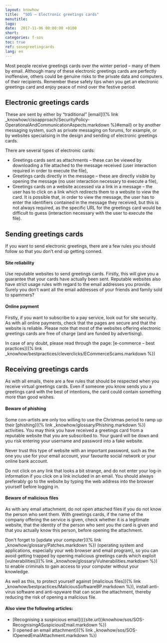 ```yaml
---
layout: knowhow
title:  "SOS – Electronic greetings cards"
menutitle:
logo:
date:  2017-11-06 00:00:00 +0100
short:
categories: f-sos
toc: true
ref: sosegreetingcards
lang: en
---
```


Most people receive greetings cards over the winter period – many of them by email. Although many of these electronic greetings cards are perfectly inoffensive, others could be genuine risks to the private data and computers of their recipients. Remember these safety tips when you get an electronic greetings card and enjoy peace of mind over the festive period.

## Electronic greetings cards
These are sent by either by “traditional” [email]({% link _knowhow/cisoapproach/SecurityPolicy-OperationalAndCommunicationAspects.markdown %}#email) or by another messaging system, such as private messaging on forums, for example, or by websites specialising in the design and sending of electronic greetings cards.

There are several types of electronic cards:

* Greetings cards sent as attachments – these can be viewed by downloading a file attached to the message received (user interaction required in order to execute the file),
* Greetings cards directly in the message – these are directly visible by opening the message (no user interaction necessary to execute a file),
* Greetings cards on a website accessed via a link in a message – the user has to click on a link which redirects them to a website to view the card. It is possible that, in order to view the message, the user has to enter the identifiers contained in the message they received, but this is not always required, as the specific URL for the greetings card would be difficult to guess (interaction necessary with the user to execute the file).

## Sending greetings cards
If you want to send electronic greetings, there are a few rules you should follow so that you don’t end up getting conned.

#### Site reliability
Use reputable websites to send greetings cards. Firstly, this will give you a guarantee that your cards have actually been sent. Reputable websites also have strict usage rules with regard to the email addresses you provide. Surely you don’t want all the email addresses of your friends and family sold to spammers?

#### Online payment
Firstly, if you want to subscribe to a pay service, look out for site security. As with all online payments, check that the pages are secure and that the website is reliable. Please note that most of the websites offering electronic greetings cards are free of charge (and are funded by advertising).

In case of any doubt, please read through the page: [e-commerce – best practices]({% link _knowhow/bestpractices/cleverclicks/ECommerceScams.markdown %})

## Receiving greetings cards
As with all emails, there are a few rules that should be respected when you receive virtual greetings cards. Even if someone you know sends you a greetings card with the best of intentions, the card could contain something more than good wishes.

#### Beware of phishing
Some con-artists are only too willing to use the Christmas period to ramp up their [phishing]({% link _knowhow/glossary/Phishing.markdown %}) activities. You may think you have received a greetings card from a reputable website that you are subscribed to. Your guard will be down and you risk entering your username and password into a fake website.

Never trust this type of website with an important password, such as the one you use for your email account, your favourite social network or your online bank account.

Do not click on any link that looks a bit strange, and do not enter your log-in information if you click on a link included in an email. You should always preferably go to the website by typing the web address into the browser yourself before logging in.

#### Beware of malicious files
As with any email attachment, do not open attached files if you do not know the person who sent them. With greetings cards, if the name of the company offering the service is given, check whether it is a legitimate website, that the identity of the person who sent you the card is given and that you actually know this person, before opening the attachment.

Don't forget to [update your computer]({% link _knowhow/glossary/Patches.markdown %}) (operating system and applications, especially your web browser and email program), so you can avoid getting trapped by opening malicious greetings cards which exploit [vulnerabilities]({% link _knowhow/glossary/Vulnerabilities.markdown %}) to enable criminals to gain access to your computer without your knowledge.

As well as this, to protect yourself against [malicious files]({% link _knowhow/bestpractices/MaliciousSoftwareBP.markdown %}), install anti-virus software and anti-spyware that can scan the attachment, thereby reducing the risk of opening a malicious file.

#### Also view the following articles:

* [Recognising a suspicious email]({{site.url}}knowhow/sos/SOS-RecognisingASuspiciousEmail.markdown %})
* [I opened an email attachment]({% link _knowhow/sos/SOS-IOpenedEmailAttachment.markdown %})
